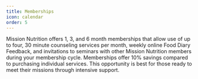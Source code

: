 ```yaml
---
title: Memberships
icon: calendar
order: 5
---
```


Mission Nutrition offers 1, 3, and 6 month memberships that allow use of up to four, 30 minute counseling services per month, weekly online Food Diary Feedback, and invitations to seminars with other Mission Nutrition members during your membership cycle. Memberships offer 10% savings compared to purchasing individual services. This opportunity is best for those ready to meet their missions through intensive support.
